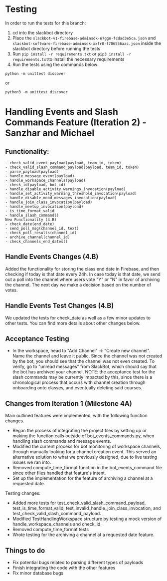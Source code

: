 # Testing

In order to run the tests for this branch:

1. cd into the slackbot directory 
2. Place the `slackbot-v1-firebase-adminsdk-n7ggn-fcdad3e5ca.json` and `slackbot-software-firebase-adminsdk-xxfr0-f706556aac.json` inside the slackbot directory before running the tests
3. Run `pip install -r requirements.txt` or `pip3 install -r requirements.txt`to install the necessary requirements
4. Run the tests using the commands below:

`python -m unittest discover`

or 

`python3 -m unittest discover`

# Handling Events and Slash Commands Feature (Iteration 2) - Sanzhar and Michael

## Functionality:
```
- check_valid_event_payload(payload, team_id, token)
- check_valid_slash_command_payload(payload, team_id, token)
- parse_payload(payload)
- handle_message_event(payload)
- handle_workspace_channels(payload)
- check_id(payload, bot_id)
- handle_disable_activity_warnings_invocation(payload)
- handle_set_activity_warning_threshold_invocation(payload)
- handle_disable_mood_messages_invocation(payload)
- handle_join_class_invocation(payload)
- handle_meetup_invocation(payload)
- is_time_format_valid
- handle_slash_command()
New Functionality (4.B)
- check_date(end_date)
- send_poll_msg(channel_id, text)
- check_poll_results(channel_id)
- archive_channel(channel_id)
- check_channels_end_dates()
```

## Handle Events Changes (4.B)
Added the functionality for storing the class end date in Firebase, and then checking if today is that date every 24h. In case today is that date, we send out a poll into the channel where users vote "Y" or "N" in favor of archiving the channel. The next day we make a decision based on the number of votes. 

## Handle Events Test Changes (4.B)
We updated the tests for check_date as well as a few minor updates to other tests. You can find more details about other changes below.

## Acceptance Testing
- In the workspace, head to "Add Channel" -> "Create new channel". Name the channel and leave it public. Since the channel was not created by the bot, you should see that the channel was not even created. To verify, go to "unread messages" from SlackBot, which should say that the bot has archived your channel. NOTE: the acceptance test for the slash commands may be currently impacted by this, since there is a chronological process that occurs with channel creation through onboarding onto classes, and eventually deleting said courses. 

## Changes from Iteration 1 (Milestone 4A)

Main outlined features were implemented, with the following function changes. 
- Began the process of integrating the project files by setting up or making the function calls outside of bot_events_commands.py, when handling slash commands and message events.
- Modified the current process for bot monitoring of workspace channels, through manually looking for a channel creation event. This served an alternative solution to what we previously designed, due to live testing issues we ran into. 
- Removed compute_time_format function in the bot_events_command file since other files handled that feature's intent.
- Set up the implementation for the feature of archiving a channel at a requested date.

Testing changes:
- Added more tests for test_check_valid_slash_command_payload, test_is_time_format_valid, test_invalid_handle_join_class_invocation, and test_check_valid_slash_command_payload. 
- Modified TestHandlingWorkspace structure by testing a mock version of handle_workspace_channels and check_id.
- Removed compute_time_format tests 
- Wrote testing for the archiving a channel at a requested date feature. 

## Things to do
- Fix potential bugs related to parsing different types of payloads
- Finish integrating the code with the other features
- Fix minor database bugs
